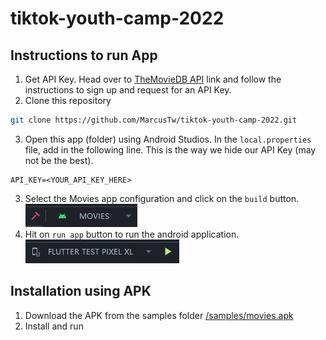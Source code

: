 # tiktok-youth-camp-2022

## Instructions to run App
1. Get API Key. Head over to [TheMovieDB API](https://www.themoviedb.org/documentation/api) link and follow the instructions to sign up and request for an API Key.
2. Clone this repository
  ```bash
  git clone https://github.com/MarcusTw/tiktok-youth-camp-2022.git
  ```
3. Open this app (folder) using Android Studios. In the `local.properties` file, add in the following line. This is the way we hide our API Key (may not be the best).
  ```
  API_KEY=<YOUR_API_KEY_HERE>
  ```
3. Select the Movies app configuration and click on the `build` button.
![Configuration and Build Button](/samples/config-and-build.png)
4. Hit on `run app` button to run the android application.
![Run App](/samples/run-app.png)

## Installation using APK
1. Download the APK from the samples folder [/samples/movies.apk](https://github.com/MarcusTw/tiktok-youth-camp-2022/blob/main/samples/movies.apk)
2. Install and run

